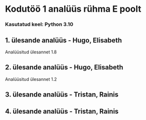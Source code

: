 # Kodutöö 1 analüüs rühma E poolt

### Kasutatud keel: Python 3.10

## 1. ülesande analüüs - Hugo, Elisabeth

Analüüsitud ülesannet 1.8

## 2. ülesande analüüs - Hugo, Elisabeth

Analüüsitud ülesannet 1.2

## 3. ülesande analüüs - Tristan, Rainis

## 4. ülesande analüüs - Tristan, Rainis
